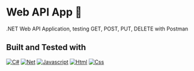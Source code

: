 # Web API App 🌌

.NET Web API Application, testing GET, POST, PUT, DELETE with Postman 

## Built and Tested with

[![C#][C#.com]][C#-url]
[![Net][Net.com]][Net-url]
[![Javascript][Javascript.com]][Javascript-url]
[![Html][Html.com]][Html-url]
[![Css][Css.com]][Css-url]

<!-- MARKDOWN LINKS & IMAGES -->
[C#.com]: https://img.shields.io/badge/C%23-239120?style=for-the-badge&logo=c-sharp&logoColor=white
[C#-url]: https://learn.microsoft.com/en-us/dotnet/csharp/
[Net.com]: https://img.shields.io/badge/.NET-5C2D91?style=for-the-badge&logo=.net&logoColor=white
[Net-url]: https://dotnet.microsoft.com/en-us/
[Javascript.com]: https://img.shields.io/badge/JavaScript-F7DF1E?style=for-the-badge&logo=javascript&logoColor=black
[Javascript-url]: https://www.javascript.com/
[Html.com]: https://img.shields.io/badge/HTML5-E34F26?style=for-the-badge&logo=html5&logoColor=white
[Html-url]: https://html.com/
[Css.com]: https://img.shields.io/badge/CSS3-1572B6?style=for-the-badge&logo=css3&logoColor=white
[Css-url]: https://www.w3.org/Style/CSS/Overview.en.html
